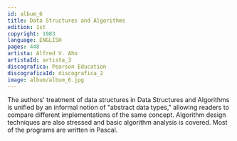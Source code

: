 ```yaml
---
id: album_6
title: Data Structures and Algorithms
edition: 1st
copyright: 1983
language: ENGLISH
pages: 448
artista: Alfred V. Aho
artistaId: artista_3
discografica: Pearson Education
discograficaId: discografica_2
image: album/album_6.jpg
---
```


The authors' treatment of data structures in Data Structures and Algorithms is unified by an informal notion of "abstract data types," allowing readers to compare different implementations of the same concept. Algorithm design techniques are also stressed and basic algorithm analysis is covered. Most of the programs are written in Pascal.